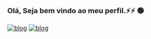 ### Olá, Seja bem vindo ao meu perfil.⚡⚡ 🟢

[![blog](https://img.shields.io/badge/LinkedIn-0077B5?style=for-the-badge&logo=linkedin&logoColor=white)](https://www.linkedin.com/in/gustavo-moreira-aa488418b/)
[![blog](	https://img.shields.io/badge/Gmail-D14836?style=for-the-badge&logo=gmail&logoColor=white)](gustavosantosmoreira52@gmail.com)
